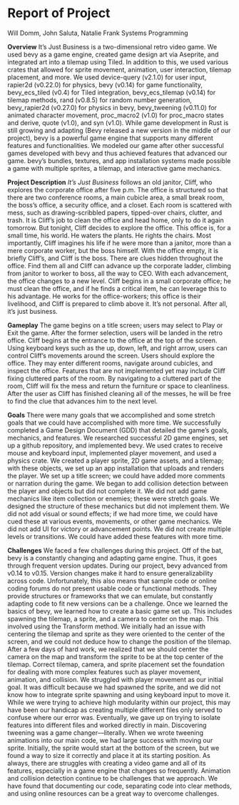 # Report of Project

Will Domm, John Saluta, Natalie Frank
Systems Programming

**Overview**
	It’s Just Business is a two-dimensional retro video game. We used bevy as a game engine, created game design art via Aseprite, and integrated art into a tilemap using Tiled. In addition to this, we used various crates that allowed for sprite movement, animation, user interaction, tilemap placement, and more. We used device-query (v2.1.0) for user input, rapier2d (v0.22.0) for physics, bevy (v0.14) for game functionality, bevy_ecs_tiled (v0.4) for Tiled integration, bevy_ecs_tilemap (v0.14) for tilemap methods, rand (v0.8.5) for random number generation, bevy_rapier2d (v0.27.0) for physics in bevy, bevy_tweening (v0.11.0) for animated character movement, proc_macro2 (v1.0) for proc_macro states and derive, quote (v1.0), and syn (v1.0). While game development in Rust is still growing and adapting (Bevy released a new version in the middle of our project), bevy is a powerful game engine that supports many different features and functionalities. We modeled our game after other successful games developed with bevy and thus achieved features that advanced our game. bevy’s bundles, textures, and app installation systems made possible a game with multiple sprites, a tilemap, and interactive game mechanics.

**Project Description**
	_It’s Just Business_ follows an old janitor, Cliff, who explores the corporate office after five p.m. The office is structured so that there are two conference rooms, a main cubicle area, a small break room, the boss’s office, a security office, and a closet. Each room is scattered with mess, such as drawing-scribbled papers, tipped-over chairs, clutter, and trash. It is Cliff’s job to clean the office and head home, only to do it again tomorrow.
	But tonight, Cliff decides to explore the office. This office is, for a small time, his world. He waters the plants. He rights the chairs. Most importantly, Cliff imagines his life if he were more than a janitor, more than a mere corporate worker, but the boss himself. With the office empty, it is briefly Cliff’s, and Cliff is the boss. 
	There are clues hidden throughout the office. Find them all and Cliff can advance up the corporate ladder, climbing from janitor to worker to boss, all the way to CEO. With each advancement, the office changes to a new level. Cliff begins in a small corporate office; he must clean the office, and if he finds a critical item, he can leverage this to his advantage. He works for the office-workers; this office is their livelihood, and Cliff is prepared to climb above it. It’s not personal. After all, it’s just business.

 **Gameplay**
 	The game begins on a title screen; users may select to Play or Exit the game. After the former selection, users will be landed in the retro office. Cliff begins at the entrance to the office at the top of the screen. Using keyboard keys such as the up, down, left, and right arrow, users can control Cliff’s movements around the screen. Users should explore the office. They may enter different rooms, navigate around cubicles, and inspect the office. 
	Features that are not implemented yet may include Cliff fixing cluttered parts of the room. By navigating to a cluttered part of the room, Cliff will fix the mess and return the furniture or space to cleanliness. After the user as Cliff has finished cleaning all of the messes, he will be free to find the clue that advances him to the next level.

**Goals**
	There were many goals that we accomplished and some stretch goals that we could have accomplished with more time.
	We successfully completed a Game Design Document (GDD) that detailed the game’s goals, mechanics, and features. We researched successful 2D game engines, set up a github repository, and implemented bevy. We used crates to receive mouse and keyboard input, implemented player movement, and used a physics crate. We created a player sprite, 2D game assets, and a tilemap; with these objects, we set up an app installation that uploads and renders the player. We set up a title screen; we could have added more comments or narration during the game.
	We began to add collision detection between the player and objects but did not complete it. We did not add game mechanics like item collection or enemies; these were stretch goals. We designed the structure of these mechanics but did not implement them. We did not add visual or sound effects; if we had more time, we could have cued these at various events, movements, or other game mechanics. We did not add UI for victory or advancement points. We did not create multiple levels or transitions. We could have added these features with more time.

**Challenges**
	We faced a few challenges during this project. Off of the bat, bevy is a constantly changing and adapting game engine. Thus, it goes through frequent version updates. During our project, bevy advanced from v0.14 to v0.15. Version changes make it hard to ensure generalizability across code. Unfortunately, this also means that sample code or online coding forums do not present usable code or functional methods. They provide structures or frameworks that we can emulate, but constantly adapting code to fit new versions can be a challenge.
	Once we learned the basics of bevy, we learned how to create a basic game set up. This includes spawning the tilemap, a sprite, and a camera to center on the map. This involved using the Transform method. We initially had an issue with centering the tilemap and sprite as they were oriented to the center of the screen, and we could not deduce how to change the position of the tilemap. After a few days of hard work, we realized that we should center the camera on the map and transform the sprite to be at the top center of the tilemap. 
	Correct tilemap, camera, and sprite placement set the foundation for dealing with more complex features such as player movement, animation, and collision. We struggled with player movement as our initial goal. It was difficult because we had spawned the sprite, and we did not know how to integrate sprite spawning and using keyboard input to move it. While we were trying to achieve high modularity within our project, this may have been our handicap as creating multiple different files only served to confuse where our error was. Eventually, we gave up on trying to isolate features into different files and worked directly in main.
	Discovering tweening was a game changer––literally. When we wrote tweening animations into our main code, we had large success with moving our sprite. Initially, the sprite would start at the bottom of the screen, but we found a way to size it correctly and place it at its starting position.
	As always, there are struggles with creating a video game and all of its features, especially in a game engine that changes so frequently. Animation and collision detection continue to be challenges that we approach. We have found that documenting our code, separating code into clear methods, and using online resources can be a great way to overcome challenges.
